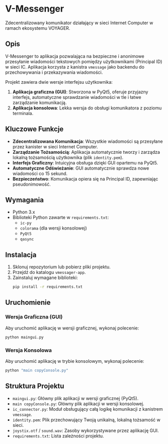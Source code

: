 # V-Messenger

Zdecentralizowany komunikator działający w sieci Internet Computer w ramach ekosystemu VOYAGER.

## Opis

V-Messenger to aplikacja pozwalająca na bezpieczne i anonimowe przesyłanie wiadomości tekstowych pomiędzy użytkownikami (Principal ID) w sieci IC. Aplikacja korzysta z kanistra `vmessage` jako backendu do przechowywania i przekazywania wiadomości.

Projekt zawiera dwie wersje interfejsu użytkownika:
1.  **Aplikacja graficzna (GUI)**: Stworzona w PyQt5, oferuje przyjazny interfejs, automatyczne sprawdzanie wiadomości w tle i łatwe zarządzanie komunikacją.
2.  **Aplikacja konsolowa**: Lekka wersja do obsługi komunikatora z poziomu terminala.

## Kluczowe Funkcje

- **Zdecentralizowana Komunikacja**: Wszystkie wiadomości są przesyłane przez kanister w sieci Internet Computer.
- **Zarządzanie Tożsamością**: Aplikacja automatycznie tworzy i zarządza lokalną tożsamością użytkownika (plik `identity.pem`).
- **Interfejs Graficzny**: Intuicyjna obsługa dzięki GUI opartemu na PyQt5.
- **Automatyczne Odświeżanie**: GUI automatycznie sprawdza nowe wiadomości co 15 sekund.
- **Bezpieczeństwo**: Komunikacja opiera się na Principal ID, zapewniając pseudonimowość.

## Wymagania

- Python 3.x
- Biblioteki Python zawarte w `requirements.txt`:
  - `ic-py`
  - `colorama` (dla wersji konsolowej)
  - `PyQt5`
  - `qasync`

## Instalacja

1. Sklonuj repozytorium lub pobierz pliki projektu.
2. Przejdź do katalogu `vmessager-app`.
3. Zainstaluj wymagane biblioteki:
   ```bash
   pip install -r requirements.txt
   ```

## Uruchomienie

### Wersja Graficzna (GUI)

Aby uruchomić aplikację w wersji graficznej, wykonaj polecenie:
```bash
python maingui.py
```

### Wersja Konsolowa

Aby uruchomić aplikację w trybie konsolowym, wykonaj polecenie:
```bash
python "main copyConsole.py"
```

## Struktura Projektu

- `maingui.py`: Główny plik aplikacji w wersji graficznej (PyQt5).
- `main copyConsole.py`: Główny plik aplikacji w wersji konsolowej.
- `ic_connector.py`: Moduł obsługujący całą logikę komunikacji z kanistrem `vmessage`.
- `identity.pem`: Plik przechowujący Twoją unikalną, lokalną tożsamość w sieci.
- `joystix.otf` / `sound.wav`: Zasoby wykorzystywane przez aplikację GUI.
- `requirements.txt`: Lista zależności projektu.
